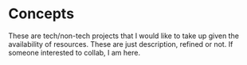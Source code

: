 # Concepts
These are tech/non-tech projects that I would like to take up given the availability of resources.
These are just description, refined or not. 
If someone interested to collab, I am here. 
